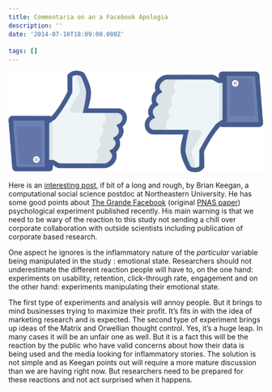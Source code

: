 ```yaml
---
title: Commentaria on an a Facebook Apologia
description: ''
date: '2014-07-10T18:09:00.000Z'

tags: []
---
```


![](/assets/0____YkseA3V9HOy5Cw6.png)

Here is an [interesting post](http://www.brianckeegan.com/2014/06/the-beneficence-of-mobs-a-facebook-apologia/), if bit of a long and rough, by Brian Keegan, a computational social science postdoc at Northeastern University. He has some good points about [The Grande Facebook](http://www.theatlantic.com/technology/archive/2014/06/everything-we-know-about-facebooks-secret-mood-manipulation-experiment/373648/) (original [PNAS paper](http://www.pnas.org/content/111/24/8788.full)) psychological experiment published recently. His main warning is that we need to be wary of the reaction to this study not sending a chill over corporate collaboration with outside scientists including publication of corporate based research.   
  
One aspect he ignores is the inflammatory nature of the _particular_ variable being manipulated in the study : emotional state. Researchers should not underestimate the different reaction people will have to, on the one hand: experiments on usability, retention, click-through rate, engagement and on the other hand: experiments manipulating their emotional state.  
  
The first type of experiments and analysis will annoy people. But it brings to mind businesses trying to maximize their profit. It’s fits in with the idea of marketing research and is expected. The second type of experiment brings up ideas of the Matrix and Orwellian thought control. Yes, it’s a huge leap. In many cases it will be an unfair one as well. But it is a fact this will be the reaction by the public who have valid concerns about how their data is being used and the media looking for inflammatory stories. The solution is not simple and as Keegan points out will require a more mature discussion than we are having right now. But researchers need to be prepared for these reactions and not act surprised when it happens.
